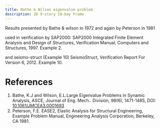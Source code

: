 ```yaml
---
title: Bathe & Wilson eigenvalue problem
description: 2D 9-story 10-bay Frame
---
```


Results presented by Bathe & wilson in 1972 and again by Peterson in 1981

  used in verification by SAP2000:
    SAP2000 Integrated Finite Element Analysis and Design of Structures, Verification Manual, 
    Computers and Structures, 1997. Example 2.
 
  and seismo-struct (Example 10)
    SeismoStruct, Verification Report For Version 6, 2012. Example 10.

# References

1) Bathe, K.J and Wilson, E.L.Large Eigenvalue Problems in Synamic Analysis, ASCE,
   Journal of Eng. Mech.. Division, 98(6), 1471-1485, DOI: [10.1061/JMCEA3.0001693](https://doi.org/10.1061/JMCEA3.0001693)
2) Peterson, F.E. EASE2, Elastic Analysis for Structural Engineering, Example Problem Manual, 
   Engineering Analysis Corporation, Berkeley, CA 1981.

